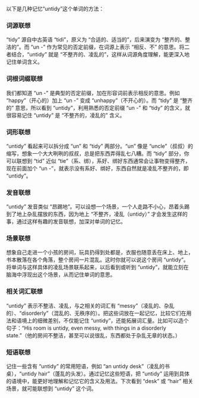 以下是几种记忆“untidy”这个单词的方法：

### 词源联想
“tidy” 源自中古英语 “tidi”，原义为 “合适的、适当的”，后来演变为 “整齐的、整洁的”。而 “un -” 作为常见的否定前缀，在词源上表示 “相反、不” 的意思。将二者结合，“untidy” 就是 “不整齐的、凌乱的”，这样从词源角度理解，能更深入地记住单词含义。

### 词根词缀联想
我们都知道 “un -” 是典型的否定前缀，加在形容词前表示相反的意思。例如 “happy”（开心的）加上 “un -” 变成 “unhappy”（不开心的）。而 “tidy” 是 “整齐的” 意思，所以看到 “untidy”，利用熟悉的否定前缀 “un -” 和 “tidy” 的含义，就很容易记住 “untidy” 是 “不整齐的，凌乱的” 含义。

### 词形联想
“untidy” 看起来可以拆分成 “un” 和 “tidy” 两部分。“un” 像是 “uncle”（叔叔）的缩写，想象一个大大咧咧的叔叔，总是把东西弄得乱七八糟。而 “tidy” 部分，你可以联想到 “tid” 近似 “tie”（系、绑），系好、绑好东西通常会让事物变得整齐，现在前面加个 “un -”，就表示没有系好、绑好，东西自然就是凌乱不整齐的，即 “untidy”。

### 发音联想
“untidy” 发音类似 “昂踢地”。可以设想一个场景，一个人走路不小心，昂着头踢到了地上杂乱摆放的东西，因为地上 “不整齐，凌乱（untidy）” 才会发生这样的事，通过这样有趣的发音联想，加深对单词的记忆。

### 场景联想
想象自己走进一个小孩的房间，玩具扔得到处都是，衣服也随意丢在床上、地上，书本散落在各个角落，整个房间一片混乱。这时你就可以说这个房间 “untidy”。将单词与这样具体的凌乱场景联系起来，以后看到或听到 “untidy”，就能立刻在脑海中浮现出这个场景，从而记住单词的意思。

### 相关词汇联想
“untidy” 表示不整洁、凌乱，与之相关的词汇有 “messy”（凌乱的、杂乱的）、“disorderly”（混乱的、无秩序的）。把这些词放在一起记忆，比较它们在用法和语境上的细微差别，不仅能记住 “untidy”，还能拓展词汇量。比如可以造个句子：“His room is untidy, even messy, with things in a disorderly state.”（他的房间不整洁，甚至可以说很乱，东西都处于杂乱无章的状态。）

### 短语联想
记住一些含有 “untidy” 的常用短语，例如 “an untidy desk”（凌乱的书桌），“untidy hair”（蓬乱的头发）。通过记忆这些短语，把 “untidy” 运用到具体的语境中，能更好地理解和记忆它的含义及用法。下次看到 “desk” 或 “hair” 相关场景，就可能联想到 “untidy” 这个词。 